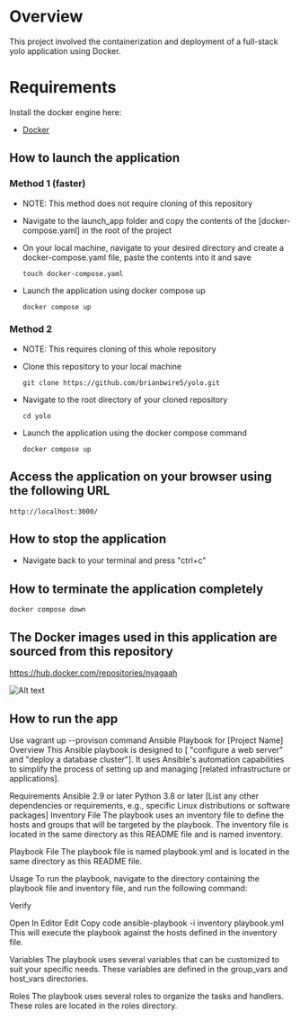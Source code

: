 # Overview
This project involved the containerization and deployment of a full-stack yolo application using Docker.


# Requirements
Install the docker engine here:
- [Docker](https://docs.docker.com/engine/install/) 

## How to launch the application 
### Method 1 (faster)
- NOTE: This method does not require cloning of this repository

- Navigate to the launch_app folder and copy the contents of the [docker-compose.yaml] in the root of the project
- On your local machine, navigate to your desired directory and create
  a docker-compose.yaml file, paste the contents into it and save

  `touch docker-compose.yaml`

- Launch the application using docker compose up

  `docker compose up`

### Method 2
- NOTE: This requires cloning of this whole repository

- Clone this repository to your local machine

  `git clone https://github.com/brianbwire5/yolo.git`

- Navigate to the root directory of your cloned repository

  `cd yolo`

- Launch the application using the docker compose command

  `docker compose up`

## Access the application on your browser using the following URL
 `http://localhost:3000/`

## How to stop the application
- Navigate back to your terminal and press "ctrl+c" 

## How to terminate the application completely
 `docker compose down`

## The Docker images used in this application are sourced from this repository

https://hub.docker.com/repositories/nyagaah

![Alt text](nyagaah/yolo_app:1.0)

## How to run the app
Use vagrant up --provison command 
Ansible Playbook for [Project Name]
Overview
This Ansible playbook is designed to [ "configure a web server" and "deploy a database cluster"]. It uses Ansible's automation capabilities to simplify the process of setting up and managing [related infrastructure or applications].

Requirements
Ansible 2.9 or later
Python 3.8 or later
[List any other dependencies or requirements, e.g., specific Linux distributions or software packages]
Inventory File
The playbook uses an inventory file to define the hosts and groups that will be targeted by the playbook. The inventory file is located in the same directory as this README file and is named inventory.

Playbook File
The playbook file is named playbook.yml and is located in the same directory as this README file.

Usage
To run the playbook, navigate to the directory containing the playbook file and inventory file, and run the following command:


Verify

Open In Editor
Edit
Copy code
ansible-playbook -i inventory playbook.yml
This will execute the playbook against the hosts defined in the inventory file.

Variables
The playbook uses several variables that can be customized to suit your specific needs. These variables are defined in the group_vars and host_vars directories.

Roles
The playbook uses several roles to organize the tasks and handlers. These roles are located in the roles directory.


